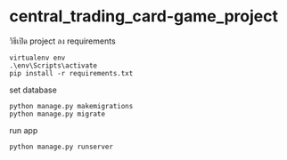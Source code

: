 # central_trading_card-game_project
วิธีเปิด project
ลง requirements <br /> 
```
virtualenv env
.\env\Scripts\activate
pip install -r requirements.txt
```
set database
```
python manage.py makemigrations
python manage.py migrate
```
run app
```
python manage.py runserver
```
